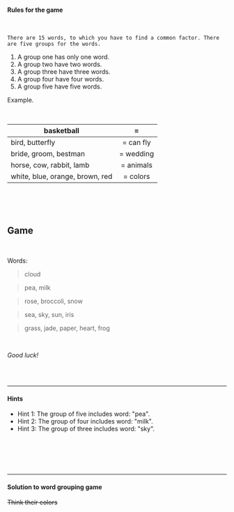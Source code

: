 #### Rules for the game
<br>

```
There are 15 words, to which you have to find a common factor. There are five groups for the words.
```
1. A group one has only one word.
2. A group two have two words.
3. A group three have three words.
4. A group four have four words.
5. A group five have five words.

Example.

<br>

| basketball       | =        |
| -----------------|:-------------:| 
| bird, butterfly  | = can fly| 
| bride, groom, bestman | = wedding| 
| horse, cow, rabbit, lamb | = animals| 
| white, blue, orange, brown, red | = colors| 


<br>
<br>
<br>


## Game

<br>

Words:
>cloud 

>pea, milk

>rose, broccoli, snow

>sea, sky, sun, iris

>grass, jade, paper, heart, frog

<br>

*Good luck!*

<br>

<br>


---
#### Hints
* Hint 1: The group of five includes word: "pea".
* Hint 2: The group of four includes word: "milk".
* Hint 3: The group of three includes word: "sky".

<br>
<br>
<br>
<br>

---
#### Solution to word grouping game
~~Think their colors~~